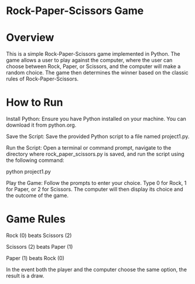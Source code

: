 # Rock-Paper-Scissors Game
# Overview
This is a simple Rock-Paper-Scissors game implemented in Python. The game allows a user to play against the computer, where the user can choose between Rock, Paper, or Scissors, and the computer will make a random choice. The game then determines the winner based on the classic rules of Rock-Paper-Scissors.
# How to Run
Install Python: Ensure you have Python installed on your machine. You can download it from python.org.

Save the Script: Save the provided Python script to a file named project1.py.

Run the Script: Open a terminal or command prompt, navigate to the directory where rock_paper_scissors.py is saved, and run the script using the following command:

python project1.py

Play the Game: Follow the prompts to enter your choice. Type 0 for Rock, 1 for Paper, or 2 for Scissors. The computer will then display its choice and the outcome of the game.

# Game Rules
Rock (0) beats Scissors (2)

Scissors (2) beats Paper (1)

Paper (1) beats Rock (0)

In the event both the player and the computer choose the same option, the result is a draw.

